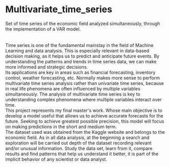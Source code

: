 # Multivariate_time_series

Set of time series of the economic field analyzed simultaneously, through the implementation of a VAR model.<br>
<br>
<br>
Time series is one of the fundamental mainstay in the field of Machine Learning and data analysis. This is
especially relevant in data-based decision making, as it helps us to predict and anticipate future events. By understanding the patterns and trends in
time series data, we can make more informed and strategic decisions. 
<br>
Its applications are key in areas such as financial forecasting, inventory control, weather forecasting, etc. Normally makes more sense to perform multivariate time series analysis rather than univariate time series, because in real life phenomena are often influenced by multiple variables simultaneously. The analysis of multivariate time series is key to understanding complex phenomena where multiple variables interact over time. 
<br>
This project represents my final master's work. Whose main objective is to develop a model
useful that allows us to achieve accurate forecasts for the future. Seeking to achieve
greatest possible precision, this model will focus on making predictions in the short and
medium term.
<br>
The dataset used was obtained from the Kaggle website and belongs to the economic field.
As in all data analysis, at the beginning a search and exploration will be carried out
depth of the dataset recording relevant and/or unusual information. Study
the data set, learn from it, compare results and find patterns that
help us understand it better, it is part of the implicit behavior of any
scientist or data analyst.


